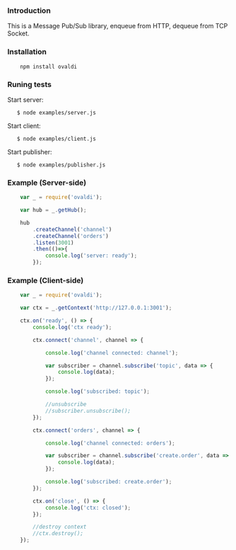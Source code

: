 ### Introduction

 This is a Message Pub/Sub library, enqueue from HTTP, dequeue from TCP Socket.

### Installation 

```
	npm install ovaldi
```
 
### Runing tests
 	
 Start server:
 ```
    $ node examples/server.js
 ```   
 Start client:
 ```    
    $ node examples/client.js
 ```
 Start publisher:
 ```
    $ node examples/publisher.js
 ```
### Example (Server-side)
```js
    var _ = require('ovaldi');

	var hub = _.getHub();

	hub
		.createChannel('channel')
	 	.createChannel('orders')
 		.listen(3001)
		.then(()=>{
			console.log('server: ready');	
	 	});
```
### Example (Client-side)

```js
    var _ = require('ovaldi');

	var ctx = _.getContext('http://127.0.0.1:3001');

	ctx.on('ready', () => {
		console.log('ctx ready');

		ctx.connect('channel', channel => {

			console.log('channel connected: channel');

			var subscriber = channel.subscribe('topic', data => {
				console.log(data);
			});

			console.log('subscribed: topic');

			//unsubscribe
			//subscriber.unsubscribe();
		});

		ctx.connect('orders', channel => {

			console.log('channel connected: orders');

			var subscriber = channel.subscribe('create.order', data => {
				console.log(data);
			});

			console.log('subscribed: create.order');
		});

		ctx.on('close', () => {
			console.log('ctx: closed');
		});

		//destroy context
		//ctx.destroy();
	});
```
